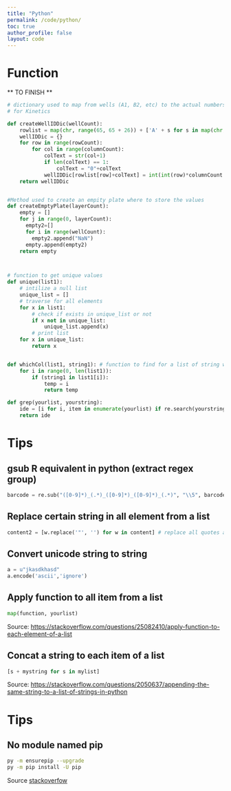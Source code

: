 ```yaml
---
title: "Python"
permalink: /code/python/
toc: true
author_profile: false
layout: code
---
```




# Function

\*\* TO FINISH \*\*

``` python
# dictionary used to map from wells (A1, B2, etc) to the actual numbers (0, 1, ...)
# for Kinetics

def createWellIDDic(wellCount):
    rowlist = map(chr, range(65, 65 + 26)) + ['A' + s for s in map(chr, range(65, 65 + (32 - 26)))]
    wellIDDic = {}
    for row in range(rowCount):
        for col in range(columnCount):
            colText = str(col+1)
            if len(colText) == 1:
                colText = "0"+colText
            wellIDDic[rowlist[row]+colText] = int(int(row)*columnCount +int(col)) # A start at chr(65)
    return wellIDDic


#Method used to create an empity plate where to store the values
def createEmptyPlate(layerCount):
    empty = []
    for j in range(0, layerCount):
      empty2=[]
      for i in range(wellCount):
        empty2.append("NaN")
      empty.append(empty2)
    return empty



# function to get unique values
def unique(list1):
    # intilize a null list
    unique_list = []
    # traverse for all elements
    for x in list1:
        # check if exists in unique_list or not
        if x not in unique_list:
            unique_list.append(x)
        # print list
    for x in unique_list:
        return x


def whichCol(list1, string1): # function to find for a list of string where is a specific string (id)
    for i in range(0, len(list1)):
        if (string1 in list1[i]):
            temp = i
            return temp

def grep(yourlist, yourstring):
    ide = [i for i, item in enumerate(yourlist) if re.search(yourstring, item)]
    return ide
```

# Tips

## gsub R equivalent in python (extract regex group)

``` python
barcode = re.sub("([0-9]*)_(.*)_([0-9]*)_([0-9]*)_(.*)", "\\5", barcode)
```

## Replace certain string in all element from a list

``` python
content2 = [w.replace('"', '') for w in content] # replace all quotes and remove first row
```

## Convert unicode string to string

``` python
a = u"jkasdkhasd"
a.encode('ascii','ignore')
```

## Apply function to all item from a list

``` python
map(function, yourlist)
```

Source: https://stackoverflow.com/questions/25082410/apply-function-to-each-element-of-a-list

## Concat a string to each item of a list

``` python
[s + mystring for s in mylist]
```

Source: https://stackoverflow.com/questions/2050637/appending-the-same-string-to-a-list-of-strings-in-python

# Tips

## No module named pip

```sh
py -m ensurepip --upgrade
py -m pip install -U pip
```
Source [stackoverfow](https://stackoverflow.com/a/61562956/2444948)
